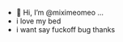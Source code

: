 - 👋 Hi, I’m @miximeomeo ...
- i love my bed
- i want say fuckoff bug
  thanks 
<!---
miximeomeo/miximeomeo is a ✨ special ✨ repository because its `README.md` (this file) appears on your GitHub profile.
You can click the Preview link to take a look at your changes.
--->
